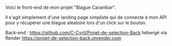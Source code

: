 Voici le front-end de mon projet "Blague Carambar".

Il s'agit simplement d'une landing page simpliste qui de connecte à mon API pour y récupérer une blague aléatoire lors d'un click sur le bouton.

Back-end : https://github.com/C-Cyril/Projet-de-selection-Back
hébergé via Render https://projet-de-selection-back.onrender.com
